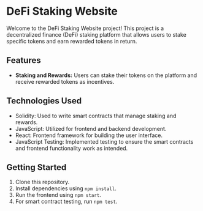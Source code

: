 # DeFi Staking Website

Welcome to the DeFi Staking Website project! This project is a decentralized finance (DeFi) staking platform that allows users to stake specific tokens and earn rewarded tokens in return.

## Features

- **Staking and Rewards:** Users can stake their tokens on the platform and receive rewarded tokens as incentives.

## Technologies Used

- Solidity: Used to write smart contracts that manage staking and rewards.
- JavaScript: Utilized for frontend and backend development.
- React: Frontend framework for building the user interface.
- JavaScript Testing: Implemented testing to ensure the smart contracts and frontend functionality work as intended.

## Getting Started

1. Clone this repository.
2. Install dependencies using `npm install`.
3. Run the frontend using `npm start`.
4. For smart contract testing, run `npm test`.



